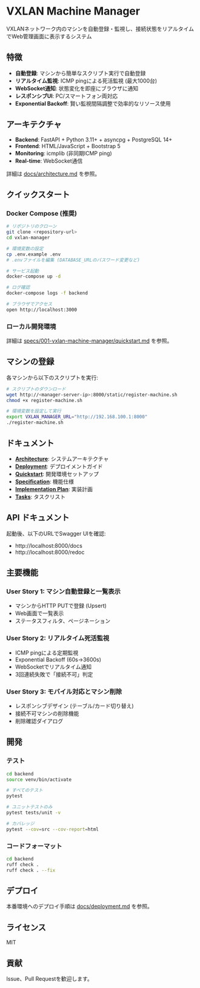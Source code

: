 # VXLAN Machine Manager

VXLANネットワーク内のマシンを自動登録・監視し、接続状態をリアルタイムでWeb管理画面に表示するシステム

## 特徴

- **自動登録**: マシンから簡単なスクリプト実行で自動登録
- **リアルタイム監視**: ICMP pingによる死活監視 (最大1000台)
- **WebSocket通知**: 状態変化を即座にブラウザに通知
- **レスポンシブUI**: PC/スマートフォン両対応
- **Exponential Backoff**: 賢い監視間隔調整で効率的なリソース使用

## アーキテクチャ

- **Backend**: FastAPI + Python 3.11+ + asyncpg + PostgreSQL 14+
- **Frontend**: HTML/JavaScript + Bootstrap 5
- **Monitoring**: icmplib (非同期ICMP ping)
- **Real-time**: WebSocket通信

詳細は [docs/architecture.md](docs/architecture.md) を参照。

## クイックスタート

### Docker Compose (推奨)

```bash
# リポジトリのクローン
git clone <repository-url>
cd vxlan-manager

# 環境変数の設定
cp .env.example .env
# .envファイルを編集 (DATABASE_URLのパスワード変更など)

# サービス起動
docker-compose up -d

# ログ確認
docker-compose logs -f backend

# ブラウザでアクセス
open http://localhost:3000
```

### ローカル開発環境

詳細は [specs/001-vxlan-machine-manager/quickstart.md](specs/001-vxlan-machine-manager/quickstart.md) を参照。

## マシンの登録

各マシンから以下のスクリプトを実行:

```bash
# スクリプトのダウンロード
wget http://<manager-server-ip>:8000/static/register-machine.sh
chmod +x register-machine.sh

# 環境変数を設定して実行
export VXLAN_MANAGER_URL="http://192.168.100.1:8000"
./register-machine.sh
```

## ドキュメント

- **[Architecture](docs/architecture.md)**: システムアーキテクチャ
- **[Deployment](docs/deployment.md)**: デプロイメントガイド
- **[Quickstart](specs/001-vxlan-machine-manager/quickstart.md)**: 開発環境セットアップ
- **[Specification](specs/001-vxlan-machine-manager/spec.md)**: 機能仕様
- **[Implementation Plan](specs/001-vxlan-machine-manager/plan.md)**: 実装計画
- **[Tasks](specs/001-vxlan-machine-manager/tasks.md)**: タスクリスト

## API ドキュメント

起動後、以下のURLでSwagger UIを確認:

- http://localhost:8000/docs
- http://localhost:8000/redoc

## 主要機能

### User Story 1: マシン自動登録と一覧表示
- マシンからHTTP PUTで登録 (Upsert)
- Web画面で一覧表示
- ステータスフィルタ、ページネーション

### User Story 2: リアルタイム死活監視
- ICMP pingによる定期監視
- Exponential Backoff (60s→3600s)
- WebSocketでリアルタイム通知
- 3回連続失敗で「接続不可」判定

### User Story 3: モバイル対応とマシン削除
- レスポンシブデザイン (テーブル/カード切り替え)
- 接続不可マシンの削除機能
- 削除確認ダイアログ

## 開発

### テスト

```bash
cd backend
source venv/bin/activate

# すべてのテスト
pytest

# ユニットテストのみ
pytest tests/unit -v

# カバレッジ
pytest --cov=src --cov-report=html
```

### コードフォーマット

```bash
cd backend
ruff check .
ruff check . --fix
```

## デプロイ

本番環境へのデプロイ手順は [docs/deployment.md](docs/deployment.md) を参照。

## ライセンス

MIT

## 貢献

Issue、Pull Requestを歓迎します。
